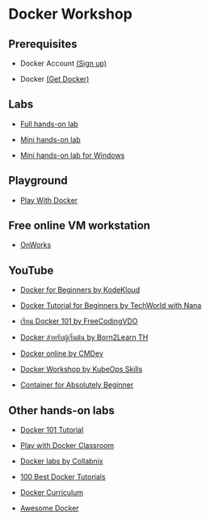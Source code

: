 # Docker Workshop

## Prerequisites

- Docker Account [(Sign up)](https://hub.docker.com/signup)

- Docker [(Get Docker)](https://docs.docker.com/get-docker/)

## Labs

- [Full hands-on lab](full-lab.md)

- [Mini hands-on lab](mini-lab.md)

- [Mini hands-on lab for Windows](mini-lab-windows.md)

## Playground

- [Play With Docker](https://labs.play-with-docker.com)

## Free online VM workstation

- [OnWorks](https://www.onworks.net/onworkssession.php)

## YouTube

- [Docker for Beginners by KodeKloud](https://youtu.be/zJ6WbK9zFpI)

- [Docker Tutorial for Beginners by TechWorld with Nana](https://youtu.be/3c-iBn73dDE)

- [เรียน Docker 101 by FreeCodingVDO](https://youtube.com/playlist?list=PLWTLymzwdH2f-Slsy-_MLDiZWJP8Ph9KM)

- [Docker สำหรับผู้เริ่มต้น by Born2Learn TH](https://youtube.com/playlist?list=PLlsDXOMOayN6yp1R5GACK4pGgcHT11FS3)

- [Docker online by CMDev](https://youtube.com/playlist?list=PLrR5PBmfm0hRW9jpTh4fG4E0JDnr8MNRX)

- [Docker Workshop by KubeOps Skills](https://youtube.com/playlist?list=PLWApnCxWplk4C4LkbV_TK87-NRaIgYZut)

- [Container for Absolutely Beginner](https://youtube.com/playlist?list=PLWApnCxWplk7Bx2VZnZGvxrxu7aWdoAI8)

## Other hands-on labs

- [Docker 101 Tutorial](https://www.docker.com/101-tutorial)

- [Play with Docker Classroom](https://training.play-with-docker.com)

- [Docker labs by Collabnix](https://dockerlabs.collabnix.com)

- [100 Best Docker Tutorials](https://www.aquasec.com/cloud-native-academy/docker-container/100-best-docker-tutorials/)

- [Docker Curriculum](https://docker-curriculum.com/)

- [Awesome Docker](https://awesome-docker.netlify.app/)


